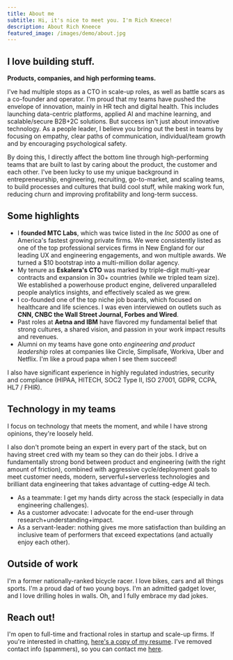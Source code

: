 ```yaml
---
title: About me
subtitle: Hi, it's nice to meet you. I'm Rich Kneece!
description: About Rich Kneece
featured_image: /images/demo/about.jpg
---
```


## I love building stuff.

**Products, companies, and high performing teams.**

I've had multiple stops as a CTO in scale-up roles, as well as battle scars as a co-founder and operator. I'm proud that my teams have pushed the envelope of innovation, mainly in HR tech and digital health. This includes launching data-centric platforms, applied AI and machine learning, and scalable/secure B2B+2C solutions. But success isn't just about innovative technology. As a people leader, I believe you bring out the best in teams by focusing on empathy, clear paths of communication, individual/team growth and by encouraging psychological safety. 

By doing this, I directly affect the bottom line through high-performing teams that are built to last by caring about the product, the customer and each other. I've been lucky to use my unique background in entrepreneurship, engineering, recruiting, go-to-market, and scaling teams, to build processes and cultures that build cool stuff, while making work fun, reducing churn and improving profitability and long-term success.

## Some highlights

* I **founded MTC Labs**, which was twice listed in the *Inc 5000* as one of America's fastest growing private firms. We were consistently listed as one of the top professional services firms in New England for our leading UX and engineering engagements, and won multiple awards. We turned a $10 bootstrap into a multi-million dollar agency.
* My tenure as **Eskalera's CTO** was marked by triple-digit multi-year contracts and expansion in 30+ countries (while we tripled team size). We established a powerhouse product engine, delivered unparalleled people analytics insights, and effectively scaled as we grew.
* I co-founded one of the top niche job boards, which focused on healthcare and life sciences. I was even interviewed on outlets such as **CNN, CNBC the Wall Street Journal, Forbes and Wired**.
* Past roles at **Aetna and IBM** have flavored my fundamental belief that strong cultures, a shared vision, and passion in your work impact results and revenues.
* Alumni on my teams have gone onto *engineering and product leadership* roles at companies like Circle, Simplisafe, Workiva, Uber and Netflix. I'm like a proud papa when I see them succeed!

I also have significant experience in highly regulated industries, security and compliance (HIPAA, HITECH, SOC2 Type II, ISO 27001, GDPR, CCPA, HL7 / FHIR).

## Technology in my teams

I focus on technology that meets the moment, and while I have strong opinions, they're loosely held. 

I also don't promote being an expert in every part of the stack, but on having street cred with my team so they can do their jobs. I drive a fundamentally strong bond between product and engineering (with the right amount of friction), combined with aggressive cycle/deployment goals to meet customer needs, modern, serverful+serverless technologies and brilliant data engineering that takes advantage of cutting-edge AI tech.

* As a teammate: I get my hands dirty across the stack (especially in data engineering challenges).
* As a customer advocate: I advocate for the end-user through research+understanding+impact.
* As a servant-leader: nothing gives me more satisfaction than building an inclusive team of performers that exceed expectations (and actually enjoy each other).

## Outside of work

I'm a former nationally-ranked bicycle racer. I love bikes, cars and all things sports. I'm a proud dad of two young boys. I'm an admitted gadget lover, and I love drilling holes in walls. Oh, and I fully embrace my dad jokes.

## Reach out!

I'm open to full-time and fractional roles in startup and scale-up firms. If you're interested in chatting, [here's a copy of my resume](/_resources/Kneece_Resume_3.01_2025_01_GEN_NCI.pdf). I've removed contact info (spammers), so you can contact me [here](/contact).
